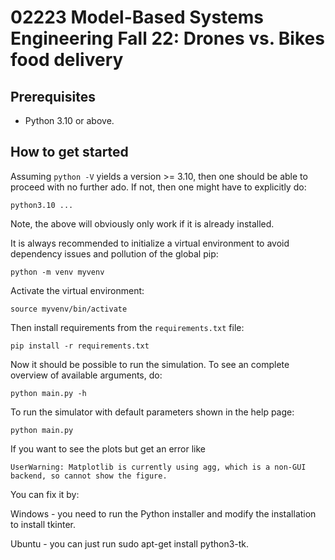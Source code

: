 # 02223 Model-Based Systems Engineering Fall 22: Drones vs. Bikes food delivery
## Prerequisites

- Python 3.10 or above.

## How to get started
Assuming `python -V` yields a version >= 3.10, then one should be able to proceed with no further ado. If not, then one might have to explicitly do:

`python3.10 ...`

Note, the above will obviously only work if it is already installed.

It is always recommended to initialize a virtual environment to avoid dependency issues and pollution of the global pip:

`python -m venv myvenv`

Activate the virtual environment:

`source myvenv/bin/activate`

Then install requirements from the `requirements.txt` file:

`pip install -r requirements.txt`

Now it should be possible to run the simulation.
To see an complete overview of available arguments, do:

`python main.py -h`

To run the simulator with default parameters shown in the help page:

`python main.py`

If you want to see the plots but get an error like

`UserWarning: Matplotlib is currently using agg, which is a non-GUI backend, so cannot show the figure.`

You can fix it by:

Windows - you need to run the Python installer and modify the installation to install tkinter. 

Ubuntu - you can just run sudo apt-get install python3-tk.